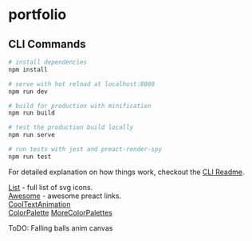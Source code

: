 # portfolio

## CLI Commands

``` bash
# install dependencies
npm install

# serve with hot reload at localhost:8080
npm run dev

# build for production with minification
npm run build

# test the production build locally
npm run serve

# run tests with jest and preact-render-spy 
npm run test
```

For detailed explanation on how things work, checkout the [CLI Readme](https://github.com/developit/preact-cli/blob/master/README.md).


[List](https://github.com/ForsakenHarmony/preact-feather/tree/master/src/icons) - full list of svg icons.  
[Awesome](https://github.com/ooade/awesome-preact) - awesome preact links.  
[CoolTextAnimation](https://tobiasahlin.com/moving-letters/)  
[ColorPalette](https://coolors.co/2b2d42-8d99ae-edf2f4-ef233c-d90429)
[MoreColorPalettes](https://coolors.co/browser/best/1)  

ToDO:  Falling balls anim canvas